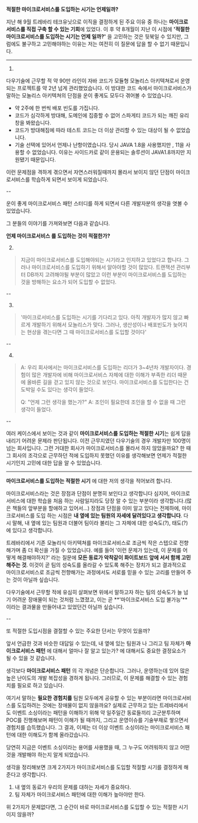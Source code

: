 **적절한 마이크로서비스를 도입하는 시기는 언제일까?**



지난 해 9월 트레바리 테크유닛으로 이직을 결정하게 된 주요 이유 중 하나는 **마이크로서비스를 직접 구축 할 수 있는 기회**에 있었다. 이 후 약 8개월이 지난 이 시점에 **'적절한 마이크로서비스를 도입하는 시기는 언제 일까?'** 을 고민하는 것은 뒷북일 수 있지만, 그럼에도 불구하고 고민해야하는 이유는 저는 여전히 이 질문에 답을 할 수 없기 때문입니다.

---

1.
다우기술에 근무할 적 약 90만 라인이 자바 코드가 모듈형 모놀리스 아키텍쳐로서 운영되는 프로젝트를 약 2년 넘게 관리했었습니다. 이 방대한 코드 속에서 마이크로서비스가 말하는 모놀리스 아키텍쳐의 단점을 운이 좋게도 모두다 겪어볼 수 있었습니다.

- 약 2주에 한 번씩 배포 빈도를 가집니다.
- 코드가 심각하게 방대해, 도메인에 집중할 수 없어 스파게티 코드가 되는 깨진 유리창을 봐왔습니다.
- 코드가 방대해짐에 따라 테스트 코드는 더 이상 관리할 수 있는 대상이 될 수 없었습니다.
- 기술 선택에 있어서 언제나 난항이였습니다. 당시 JAVA 1.8을 사용했지만 , 11을 사용할 수 없었습니다. 이유는 사이드카로 같이 운용되는 솔루션이 JAVA1.8까지만 지원됐기 때문입니다.

이런 문제점을 격하게 겪으면서 자연스러워질때까지 몰라서 보이지 않던 단점이 마이크로서비스를 학습하게 되면서 보이게 되었습니다.

--

운이 좋게 마이크로서비스 패턴 스터디를 하게 되면서 다른 개발자분의 생각을 엿볼 수 있었습니다.

그 분들의 이야기를 가져와보면 다음과 같습니다.

**언제 마이크로서비스 를 도입하는 것이 적절한가?**

2.

> 지금이 마이크로서비스를 도입해야되는 시기라고 인지하고 있었다고 합니다. 그러나 마이크로서비스를 도입하기 위해서 알아야할 것이 많았다. 트랜잭션 관리부터 DB까지 고려해야될 부분이 많았고 이런 부분이 마이크로서비스를 도입하는 것을 방해하는 요소가 되어 도입할 수 없었다.

--

3.

> '마이크로서비스를 도입하는 시기를 기다리고 있다. 아직 개발자가 많지 않고 빠르게 개발하기 위해서 모놀리스가 맞다. 그러나, 생산성이나 배포빈도가 늦어지는 현상을 겪는다면 그 때 마이크로서비스를 도입할 것이다'

--

4.

> A: 우리 회사에서는 마이크로서비스를 도입하는 리더가 3~4년차 개발자이다. 경험이 많은 개발자에 비해 마이크로서비스 자체에 대한 이해가 부족한 리더 때문에 올바른 길을 걷고 있지 않는 것으로 보인다. 마이크로서비스를 도입한다는 건 도박일 수도 있다는 생각이 들었다.
>
> Q: "언제 그런 생각을 했는가?"
> A: 조인이 필요한데 조인을 할 수 없을 때 그런 생각이 들었다.

--

여러 케이스에서 보이는 것과 같이 **마이크로서비스를 도입하는 적절한 시기**는 쉽게 답을 내리기 어려운 문제라 판단됩니다. 이전 근무지였던 다우기술의 경우 개발자만 100명이 넘는 회사입니다. 그런 거대한 회사가 마이크로서비스를 몰라서 하지 않았을까요? 한 때 그 회사의 조각으로 근무하던 적에 도입하지 못했던 이유를 생각해보면 언제가 적절한 시기인지 고민에 대한 답을 알 수 있었습니다.

---

**마이크로서비스를 도입하는 적절한 시기** 에 대한 저의 생각을 적어보려 합니다.


마이크로서비스라는 것은 장점과 단점이 분명히 보인다고 생각합니다 심지어, 마이크로서비스에 대한 학습을 처음 하는 사람일지라도 당장 알 수 있는 부분이라 생각합니다.(많은 책들의 앞부분을 할애하고 있어서...) 장점과 단점을 이미 알고 있다는 전제하에, 마이크로서비스를 도입 하는 시점은 **내 옆에 있는 팀원의 자세에 달려있다고 생각합니다**. 다시 말해, 내 옆에 있는 팀원과 더불어 팀이라 불리는 그 자체에 대한 성숙도(?), 태도(?)에 있다고 생각합니다.

트레바리에서 기존 모놀리식 아키텍쳐를 마이크로서비스로 조금씩 작은 스텝으로 전향해가며 좀 더 확신을 가질 수 있었습니다. 예를 들어 '이런 문제가 있는데, 이 문제를 어떻게 해결해야하지?' 라는 질문에 **모든 동료가 악착같이 화이트보드 앞에 서서 함께 고민해주는 것**. 이것이 곧 팀의 성숙도를 올라갈 수 있도록 해주는 장치가 되고 결과적으로 마이크로서비스로 조금씩 전향해가는 과정에서도 서로를 믿을 수 있는 고리를 만들어 주는 것이 아닐까 싶습니다.



다우기술에서 근무할 적에 유심히 살펴보면 위에서 말하고자 하는 팀의 성숙도가 늘 넘기 어려운 장애물이 되는 것처럼 느꼈졌고, 이는 곧 **'마이크로서비스 도입 불가능'**이라는 결과물을 만들어내고 있었던건 아닐까 싶습니다.

--

또 적절한 도입시점을 결절할 수 있는 주요한 단서는 무엇이 있을까?

앞서 언급한 것과 비슷한 대답일 수 있는데, 내 옆에 있는 팀원과 나 그리고 팀 자체가 **마이크로서비스 패턴** 에 대해서 얼마나 잘 알고 있는가? 에 대해서도 중요한 결정요소가 될 수 있을 것 같습니다.



생각보다 **마이크로서비스 패턴** 의 각 개념은 단순합니다. 그러나, 운영하는데 있어 많은 높은 난이도의 개발 복잡성을 경하게 됩니다. 그러므로, 이 문제를 해결할 수 있는 경험치를 필요로 하고 있습니다.

여기서 말하는 **필요한 경험치를** 팀원 모두에게 공유할 수 있는 부분이라면 마이크로서비스를 도입하려는 것에는 장애물이 없지 않을까요? 실제로 근무하고 있는 트레바리에서도 이벤트 소싱이라는 패턴을 이해하기 위해 약 일주일간 동료들끼리 고군분투하며 POC를 진행해보며 패턴이 이해가 될 때까지, 그리고 운영이슈를 기술부채로 쌓으면서 경험치를 습득했습니다. 그 결과, 이제는 더 이상 이벤트 소싱이라는 마이크로서비스 패턴에 대한 이해도가 함께 올라갔습니다.

당연히 지금은 이벤트 소싱이라는 용어를 사용했을 때, 그 누구도 어려워하지 않고 어떤 것을 개발해야 하는지 알게 되었습니다.



생각을 정리해보면 크게 2가지가 마이크로서비스를 도입할 적절할 시기를 결정하게 해준다고 생각합니다.

1. 내 옆의 동료가 우리의 문제를 대하는 자세가 중요하다.
2. 팀 자체가 마이크로서비스 패턴에 대한 이해가 높아야만 한다.

위 2가지가 문제없다면, 그 순간이 바로 마이크로서비스를 도입할 수 있는 적절한 시기이지 않을까?
